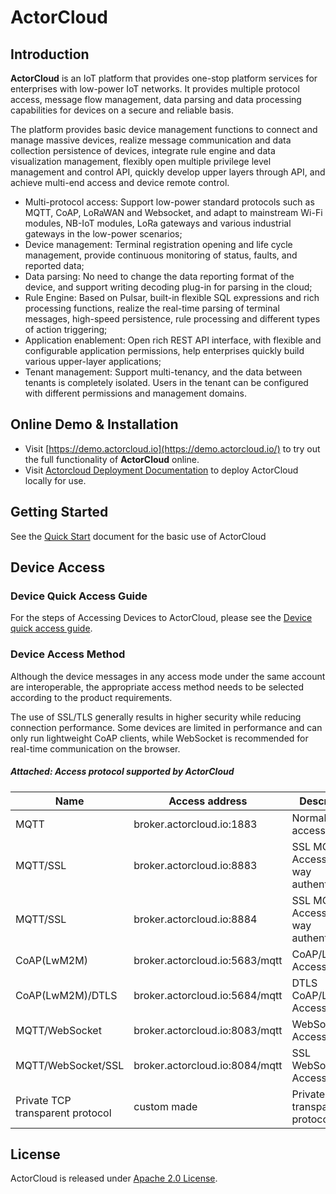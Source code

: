 # ActorCloud

##  Introduction

**ActorCloud** is an IoT platform that provides one-stop platform services for enterprises with low-power IoT networks. It provides multiple protocol access, message flow management, data parsing and data processing capabilities for devices on a secure and reliable basis.

The platform provides basic device management functions to connect and manage massive devices, realize message communication and data collection persistence of devices, integrate rule engine and data visualization management, flexibly open multiple privilege level management and control API,  quickly develop upper layers through API, and achieve multi-end access and device remote control.

- Multi-protocol access: Support low-power standard protocols such as MQTT, CoAP, LoRaWAN and Websocket, and adapt to mainstream Wi-Fi modules, NB-IoT modules, LoRa gateways and various industrial gateways in the  low-power scenarios;
- Device management: Terminal registration opening and life cycle management, provide continuous monitoring of status, faults, and reported data;
- Data parsing: No need to change the data reporting format of the device, and support writing decoding plug-in for parsing in the cloud;
- Rule Engine: Based on Pulsar, built-in flexible SQL expressions and rich processing functions, realize the real-time parsing of terminal messages, high-speed persistence, rule processing and different types of action triggering;
- Application enablement: Open rich REST API interface, with flexible and configurable application permissions, help enterprises quickly build various upper-layer applications;
- Tenant management: Support multi-tenancy, and the data between tenants is completely isolated. Users in the tenant can be configured with different permissions and management domains.



## Online Demo & Installation

- Visit [https://demo.actorcloud.io](https://demo.actorcloud.io/) to try out the full functionality of **ActorCloud** online.
- Visit [Actorcloud Deployment Documentation](https://docs.actorcloud.io/en/installation/base.html) to deploy ActorCloud locally for use.



## Getting Started

See the [Quick Start](https://docs.actorcloud.io/en/getting_started/quick_start.html) document for the basic use of ActorCloud



## Device Access

### Device Quick Access Guide
For the steps of Accessing Devices to ActorCloud, please see the [Device quick access guide](<https://docs.actorcloud.io/en/getting_started/access_guide.html>).

### Device Access Method

Although the device messages in any access mode under the same account are interoperable, the appropriate access method needs to be selected according to the product requirements.

The use of SSL/TLS generally results in higher security while reducing connection performance. Some devices are limited in performance and can only run lightweight CoAP clients, while WebSocket is recommended for real-time communication on the browser.

##### Attached:  Access protocol supported by ActorCloud

| Name                             | Access address                 | Description                              |
| -------------------------------- | ------------------------------ | ---------------------------------------- |
| MQTT                             | broker.actorcloud.io:1883      | Normal MQTT access                       |
| MQTT/SSL                         | broker.actorcloud.io:8883      | SSL MQTT Access (one-way authentication) |
| MQTT/SSL                         | broker.actorcloud.io:8884      | SSL MQTT Access (two-way authentication) |
| CoAP(LwM2M)                      | broker.actorcloud.io:5683/mqtt | CoAP/LwM2M Access                        |
| CoAP(LwM2M)/DTLS                 | broker.actorcloud.io:5684/mqtt | DTLS CoAP/LwM2M Access                   |
| MQTT/WebSocket                   | broker.actorcloud.io:8083/mqtt | WebSocket Access                         |
| MQTT/WebSocket/SSL               | broker.actorcloud.io:8084/mqtt | SSL WebSocket Access                     |
| Private TCP transparent protocol | custom made                    | Private TCP transparent protocol         |



## License

ActorCloud is released under [Apache 2.0 License](https://github.com/actorcloud/ActorCloud/blob/master/LICENSE).
